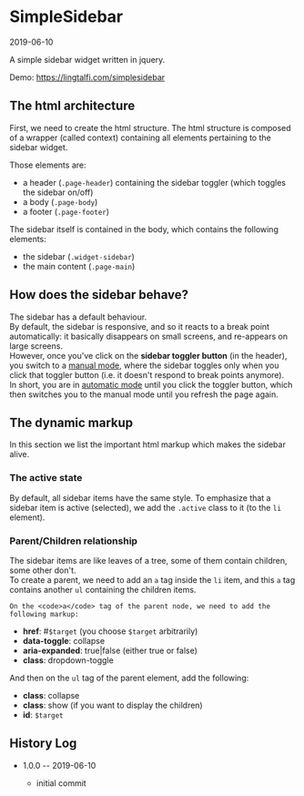 SimpleSidebar
===============
2019-06-10


A simple sidebar widget written in jquery.





Demo: https://lingtalfi.com/simplesidebar





<h2>The html architecture</h2>
<p>
    First, we need to create the html structure.
    The html structure is composed of a wrapper (called context) containing all
    elements
    pertaining to the sidebar widget.
</p>
<p>
    Those elements are:
</p>
<ul>
    <li>a header (<code>.page-header</code>) containing the sidebar toggler (which toggles the sidebar
        on/off)
    </li>
    <li>a body (<code>.page-body</code>)</li>
    <li>a footer (<code>.page-footer</code>)</li>
</ul>

<p>
    The sidebar itself is contained in the body, which contains the following
    elements:
</p>
<ul>
    <li>the sidebar (<code>.widget-sidebar</code>)</li>
    <li>the main content (<code>.page-main</code>)</li>
</ul>



<h2>How does the sidebar behave?</h2>
<p>
    The sidebar has a default behaviour.<br>
    By default, the sidebar is responsive, and so it reacts to a break point
    automatically: it basically disappears on small screens, and re-appears on
    large screens.
    <br>
    However, once you've click on the <strong>sidebar toggler button</strong> (in the header),
    you switch to a <u class="text-nowrap">manual mode</u>, where the sidebar toggles only when you click
    that toggler button (i.e. it doesn't respond to break points anymore).
    <br>
    In short, you are in <u class="text-nowrap">automatic mode</u> until you click the toggler button,
    which then switches you to the manual mode until you refresh the page again.
</p>

<h2>The dynamic markup</h2>
<p>
    In this section we list the important html markup which makes the sidebar
    alive.

</p>
<h3 class="h6">The active state</h3>
<p>
    By default, all sidebar items have the same style.
    To emphasize that a sidebar item is active (selected), we add the <code>.active</code>
    class to it (to the <code>li</code> element).
</p>
<h3 class="h6">Parent/Children relationship</h3>
<p>
    The sidebar items are like leaves of a tree, some of them contain children,
    some other don't.<br>
    To create a parent, we need to add an <code>a</code> tag inside the <code>li</code> item,
    and this <code>a</code> tag contains another <code>ul</code> containing
    the children items.


    On the <code>a</code> tag of the parent node, we need to add the following markup:

</p>
<ul>
    <li><b>href</b>: #<code>$target</code> (you choose <code>$target</code> arbitrarily)</li>
    <li><b>data-toggle</b>: collapse</li>
    <li><b>aria-expanded</b>: true|false (either true or false)</li>
    <li><b>class</b>: dropdown-toggle</li>
</ul>
<p>
    And then on the <code>ul</code> tag of the parent element, add the following:
</p>
<ul>
    <li><b>class</b>: collapse</li>
    <li><b>class</b>: show (if you want to display the children)</li>
    <li><b>id</b>: <code>$target</code></li>
</ul>


History Log
------------------
    
- 1.0.0 -- 2019-06-10

    - initial commit
    